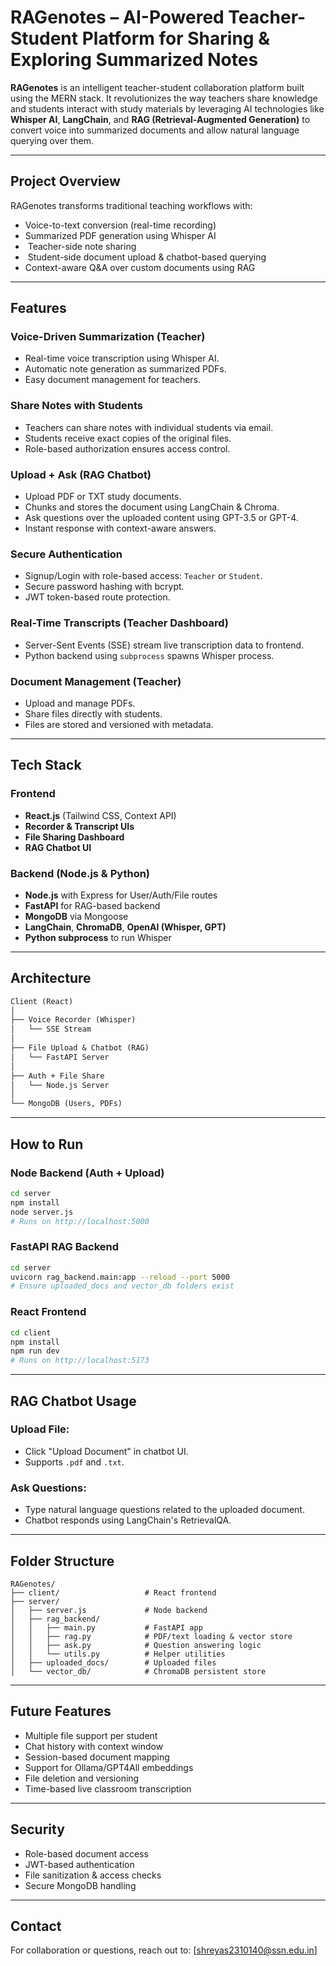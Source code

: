 
#  RAGenotes – AI-Powered Teacher-Student Platform for Sharing & Exploring Summarized Notes

**RAGenotes** is an intelligent teacher-student collaboration platform built using the MERN stack. It revolutionizes the way teachers share knowledge and students interact with study materials by leveraging AI technologies like **Whisper AI**, **LangChain**, and **RAG (Retrieval-Augmented Generation)** to convert voice into summarized documents and allow natural language querying over them.

---

##  Project Overview

RAGenotes transforms traditional teaching workflows with:
-  Voice-to-text conversion (real-time recording)
-  Summarized PDF generation using Whisper AI
- ‍ Teacher-side note sharing
- ‍ Student-side document upload & chatbot-based querying
-  Context-aware Q&A over custom documents using RAG

---

##  Features

###  Voice-Driven Summarization (Teacher)
- Real-time voice transcription using Whisper AI.
- Automatic note generation as summarized PDFs.
- Easy document management for teachers.

###  Share Notes with Students
- Teachers can share notes with individual students via email.
- Students receive exact copies of the original files.
- Role-based authorization ensures access control.

###  Upload + Ask (RAG Chatbot)
- Upload PDF or TXT study documents.
- Chunks and stores the document using LangChain & Chroma.
- Ask questions over the uploaded content using GPT-3.5 or GPT-4.
- Instant response with context-aware answers.

###  Secure Authentication
- Signup/Login with role-based access: `Teacher` or `Student`.
- Secure password hashing with bcrypt.
- JWT token-based route protection.

###  Real-Time Transcripts (Teacher Dashboard)
- Server-Sent Events (SSE) stream live transcription data to frontend.
- Python backend using `subprocess` spawns Whisper process.

###  Document Management (Teacher)
- Upload and manage PDFs.
- Share files directly with students.
- Files are stored and versioned with metadata.

---
##  Tech Stack

### Frontend
- **React.js** (Tailwind CSS, Context API)
- **Recorder & Transcript UIs**
- **File Sharing Dashboard**
- **RAG Chatbot UI**

### Backend (Node.js & Python)
- **Node.js** with Express for User/Auth/File routes
- **FastAPI** for RAG-based backend
- **MongoDB** via Mongoose
- **LangChain**, **ChromaDB**, **OpenAI (Whisper, GPT)**
- **Python subprocess** to run Whisper

---

##  Architecture

```txt
Client (React)
│
├── Voice Recorder (Whisper)
│   └── SSE Stream
│
├── File Upload & Chatbot (RAG)
│   └── FastAPI Server
│
├── Auth + File Share
│   └── Node.js Server
│
└── MongoDB (Users, PDFs)
````

---

##  How to Run

###  Node Backend (Auth + Upload)

```bash
cd server
npm install
node server.js
# Runs on http://localhost:5000
```

###  FastAPI RAG Backend

```bash
cd server
uvicorn rag_backend.main:app --reload --port 5000
# Ensure uploaded_docs and vector_db folders exist
```

###  React Frontend

```bash
cd client
npm install
npm run dev
# Runs on http://localhost:5173
```

---

##  RAG Chatbot Usage

### Upload File:

* Click "Upload Document" in chatbot UI.
* Supports `.pdf` and `.txt`.

### Ask Questions:

* Type natural language questions related to the uploaded document.
* Chatbot responds using LangChain's RetrievalQA.

---

##  Folder Structure

```
RAGenotes/
├── client/                   # React frontend
├── server/
│   ├── server.js             # Node backend
│   ├── rag_backend/
│   │   ├── main.py           # FastAPI app
│   │   ├── rag.py            # PDF/text loading & vector store
│   │   ├── ask.py            # Question answering logic
│   │   └── utils.py          # Helper utilities
│   ├── uploaded_docs/        # Uploaded files
│   └── vector_db/            # ChromaDB persistent store
```

---

##  Future Features

* Multiple file support per student
* Chat history with context window
* Session-based document mapping
* Support for Ollama/GPT4All embeddings
* File deletion and versioning
* Time-based live classroom transcription

---

##  Security

* Role-based document access
* JWT-based authentication
* File sanitization & access checks
* Secure MongoDB handling

---

##  Contact

For collaboration or questions, reach out to:
 \[[shreyas2310140@ssn.edu.in](mailto:your-email@example.com)]

